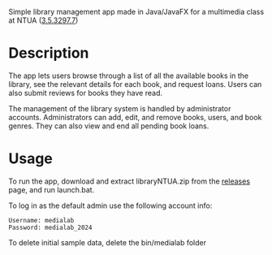 Simple library management app made in Java/JavaFX for a multimedia class at NTUA ([3.5.3297.7](https://www.ece.ntua.gr/en/undergraduate/courses/3297))

# Description

The app lets users browse through a list of all the available books in the library, see the relevant details for each book, and request loans. Users can also submit reviews for books they have read.

The management of the library system is handled by administrator accounts. Administrators can add, edit, and remove books, users, and book genres. They can also view and end all pending book loans.

# Usage

To run the app, download and extract libraryNTUA.zip from the [releases](https://github.com/StratosGiak/libraryNTUA/releases/latest) page, and run launch.bat.

To log in as the default admin use the following account info:
```
Username: medialab
Password: medialab_2024
```

To delete initial sample data, delete the bin/medialab folder
